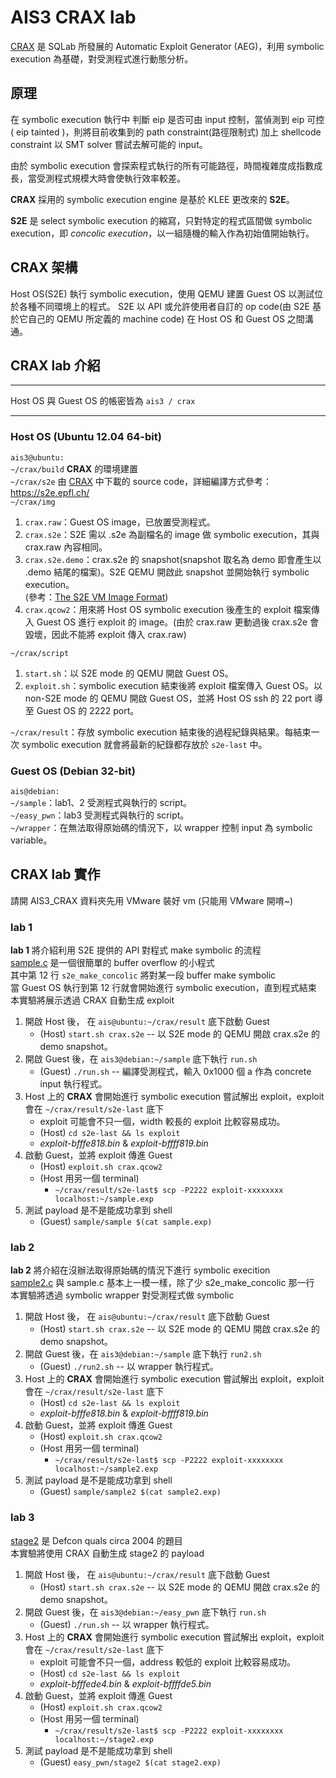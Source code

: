 ﻿# AIS3 CRAX lab

[CRAX](https://github.com/SQLab/CRAX) 是 SQLab 所發展的 Automatic Exploit Generator (AEG)，利用 symbolic execution 為基礎，對受測程式進行動態分析。

## 原理
在 symbolic execution 執行中 判斷 eip 是否可由 input 控制，當偵測到 eip 可控( eip tainted )，則將目前收集到的 path constraint(路徑限制式) 加上 shellcode constraint 以 SMT solver 嘗試去解可能的 input。

由於 symbolic execution 會探索程式執行的所有可能路徑，時間複雜度成指數成長，當受測程式規模大時會使執行效率較差。

**CRAX** 採用的 symbolic execution engine 是基於 KLEE 更改來的 **S2E**。

**S2E** 是 select symbolic execution 的縮寫，只對特定的程式區間做 symbolic execution，即 *concolic execution*，以一組隨機的輸入作為初始值開始執行。

## CRAX 架構

Host OS(S2E) 執行 symbolic execution，使用 QEMU 建置 Guest OS 以測試位於各種不同環境上的程式。
S2E 以 API 或允許使用者自訂的 op code(由 S2E 基於它自己的 QEMU 所定義的 machine code) 在 Host OS 和 Guest OS 之間溝通。

## CRAX lab 介紹
---
Host OS 與 Guest OS 的帳密皆為 `ais3 / crax`

---

### Host OS (Ubuntu 12.04 64-bit)
`ais3@ubuntu:`  
`~/crax/build` **CRAX** 的環境建置  
`~/crax/s2e`   由 [CRAX](https://github.com/SQLab/CRAX) 中下載的 source code，詳細編譯方式參考：https://s2e.epfl.ch/  
`~/crax/img`  
1. `crax.raw`：Guest OS image，已放置受測程式。  
2. `crax.s2e`：S2E 需以 .s2e 為副檔名的 image 做 symbolic execution，其與 crax.raw 內容相同。  
3. `crax.s2e.demo`：crax.s2e 的 snapshot(snapshot 取名為 demo 即會產生以 .demo 結尾的檔案)。S2E QEMU 開啟此 snapshot 並開始執行 symbolic execution。  
(參考：[The S2E VM Image Format](https://github.com/dslab-epfl/s2e/blob/master/docs/ImageInstallation.rst#id2))
4. `crax.qcow2`：用來將 Host OS symbolic execution 後產生的 exploit 檔案傳入 Guest OS 進行 exploit 的 image。(由於 crax.raw 更動過後 crax.s2e 會毀壞，因此不能將 exploit 傳入 crax.raw)  

`~/crax/script`  
1. `start.sh`：以 S2E mode 的 QEMU 開啟 Guest OS。  
2. `exploit.sh`：symbolic execution 結束後將 exploit 檔案傳入 Guest OS。以 non-S2E mode 的 QEMU 開啟 Guest OS，並將 Host OS ssh 的 22 port 導至 Guest OS 的 2222 port。  

`~/crax/result`：存放 symbolic execution 結束後的過程紀錄與結果。每結束一次 symbolic execution 就會將最新的紀錄都存放於 `s2e-last` 中。  

### Guest OS (Debian 32-bit)  
`ais@debian:`  
`~/sample`：lab1、2 受測程式與執行的 script。  
`~/easy_pwn`：lab3 受測程式與執行的 script。  
`~/wrapper`：在無法取得原始碼的情況下，以 wrapper 控制 input 為 symbolic variable。  

## CRAX lab 實作  
請開 AIS3_CRAX 資料夾先用 VMware 裝好 vm (只能用 VMware 開唷~)  

### lab 1  
**lab 1** 將介紹利用 S2E 提供的 API 對程式 make symbolic 的流程  
[sample.c](https://github.com/SQLab/CRAX-lab/blob/master/sample/sample.c) 是一個很簡單的 buffer overflow 的小程式  
其中第 12 行 `s2e_make_concolic` 將對某一段 buffer make symbolic  
當 Guest OS 執行到第 12 行就會開始進行 symbolic execution，直到程式結束  
本實驗將展示透過 CRAX 自動生成 exploit  
1. 開啟 Host 後， 在 `ais@ubuntu:~/crax/result` 底下啟動 Guest  
	* (Host) `start.sh crax.s2e` -- 以 S2E mode 的 QEMU 開啟 crax.s2e 的 demo snapshot。  
2. 開啟 Guest 後，在 `ais3@debian:~/sample` 底下執行 `run.sh`   
	* (Guest) `./run.sh` -- 編譯受測程式，輸入 0x1000 個 a 作為 concrete input 執行程式。  
3. Host 上的 **CRAX** 會開始進行 symbolic execution 嘗試解出 exploit，exploit 會在 `~/crax/result/s2e-last` 底下  
	* exploit 可能會不只一個，width 較長的 exploit 比較容易成功。  
	* (Host) `cd s2e-last && ls exploit`  
	* _exploit-bfffe818.bin_ & _exploit-bffff819.bin_  
4. 啟動 Guest，並將 exploit 傳進 Guest  
	* (Host) `exploit.sh crax.qcow2`  
	* (Host 用另一個 terminal)   
		* `~/crax/result/s2e-last$ scp -P2222 exploit-xxxxxxxx localhost:~/sample.exp`  
5. 測試 payload 是不是能成功拿到 shell  
	* (Guest) `sample/sample $(cat sample.exp)`  

### lab 2  
**lab 2** 將介紹在沒辦法取得原始碼的情況下進行 symbolic execition  
[sample2.c](https://github.com/SQLab/CRAX-lab/blob/master/sample/sample2.c) 與 sample.c 基本上一模一樣，除了少 s2e_make_concolic 那一行  
本實驗將透過 symbolic wrapper 對受測程式做 symbolic  
1. 開啟 Host 後， 在 `ais@ubuntu:~/crax/result` 底下啟動 Guest  
	* (Host) `start.sh crax.s2e` -- 以 S2E mode 的 QEMU 開啟 crax.s2e 的 demo snapshot。  
2. 開啟 Guest 後，在 `ais3@debian:~/sample` 底下執行 `run2.sh`   
	* (Guest) `./run2.sh` -- 以 wrapper 執行程式。  
3. Host 上的 **CRAX** 會開始進行 symbolic execution 嘗試解出 exploit，exploit 會在 `~/crax/result/s2e-last` 底下  
	* (Host) `cd s2e-last && ls exploit`  
	* _exploit-bfffe818.bin_ & _exploit-bffff819.bin_  
4. 啟動 Guest，並將 exploit 傳進 Guest  
	* (Host) `exploit.sh crax.qcow2`  
	* (Host 用另一個 terminal)   
		* `~/crax/result/s2e-last$ scp -P2222 exploit-xxxxxxxx localhost:~/sample2.exp`  
5. 測試 payload 是不是能成功拿到 shell  
	* (Guest) `sample/sample2 $(cat sample2.exp)`  

### lab 3  
[stage2](https://github.com/SQLab/CRAX-lab/blob/master/sample/stage2) 是 Defcon quals circa 2004 的題目  
本實驗將使用 CRAX 自動生成 stage2 的 payload  
1. 開啟 Host 後， 在 `ais@ubuntu:~/crax/result` 底下啟動 Guest  
	* (Host) `start.sh crax.s2e` -- 以 S2E mode 的 QEMU 開啟 crax.s2e 的 demo snapshot。  
2. 開啟 Guest 後，在 `ais3@debian:~/easy_pwn` 底下執行 `run.sh`   
	* (Guest) `./run.sh` -- 以 wrapper 執行程式。  
3. Host 上的 **CRAX** 會開始進行 symbolic execution 嘗試解出 exploit，exploit 會在 `~/crax/result/s2e-last` 底下  
	* exploit 可能會不只一個，address 較低的 exploit 比較容易成功。  
	* (Host) `cd s2e-last && ls exploit`  
	* _exploit-bfffede4.bin_ & _exploit-bffffde5.bin_  
4. 啟動 Guest，並將 exploit 傳進 Guest  
	* (Host) `exploit.sh crax.qcow2`  
	* (Host 用另一個 terminal)   
		* `~/crax/result/s2e-last$ scp -P2222 exploit-xxxxxxxx localhost:~/stage2.exp`  
5. 測試 payload 是不是能成功拿到 shell  
	* (Guest) `easy_pwn/stage2 $(cat stage2.exp)`  

